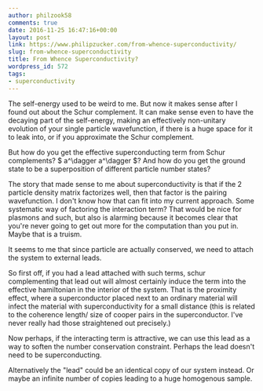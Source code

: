 ```yaml
---
author: philzook58
comments: true
date: 2016-11-25 16:47:16+00:00
layout: post
link: https://www.philipzucker.com/from-whence-superconductivity/
slug: from-whence-superconductivity
title: From Whence Superconductivity?
wordpress_id: 572
tags:
- superconductivity
---
```


The self-energy used to be weird to me. But now it makes sense after I found out about the Schur complement. It can make sense even to have the decaying part of the self-energy, making an effectively non-unitary evolution of your single particle wavefunction, if there is a huge space for it to leak into, or if you approximate the Schur complement.

But how do you get the effective superconducting term from Schur complements? $ a^\dagger a^\dagger $? And how do you get the ground state to be a superposition of different particle number states?

The story that made sense to me about superconductivity is that if the 2 particle density matrix factorizes well, then that factor is the pairing wavefunction. I don't know how that can fit into my current approach. Some systematic way of factoring the interaction term? That would be nice for plasmons and such, but also is alarming because it becomes clear that you're never going to get out more for the computation than you put in. Maybe that is a truism.

It seems to me that since particle are actually conserved, we need to attach the system to external leads.

So first off, if you had a lead attached with such terms, schur complementing that lead out will almost certainly induce the term into the effective hamiltonian in the interior of the system. That is the proximity effect, where a superconductor placed next to an ordinary material will infect the material with superconductivity for a small distance (this is related to the coherence length/ size of cooper pairs in the superconductor. I've never really had those straightened out precisely.)

Now perhaps, if the interacting term is attractive, we can use this lead as a way to soften the number conservation constraint. Perhaps the lead doesn't need to be superconducting.

Alternatively the "lead" could be an identical copy of our system instead. Or maybe an infinite number of copies leading to a huge homogenous sample.






